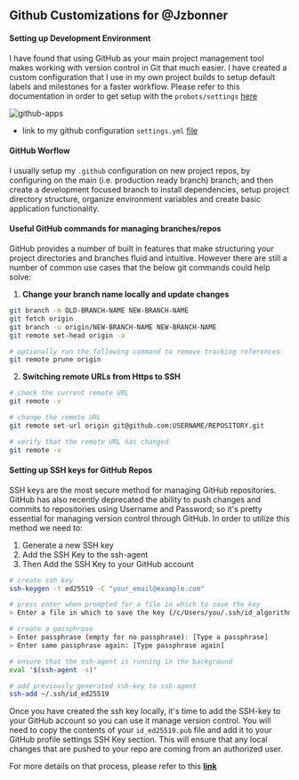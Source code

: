 ## Github Customizations for @Jzbonner

#### Setting up Development Environment 
I have found that using GitHub as your main project management tool makes working with version control in Git that much easier. I have created a custom configuration that I use in my own project builds to setup default labels and milestones for a faster workflow. Please refer to this documentation in order to get setup with the `probots/settings` [here](https://probot.github.io/apps/settings/)

![github-apps](https://res.cloudinary.com/dzmc7doja/image/upload/v1645567363/notes-imgcontent/github-apps.png)

* link to my github configuration `settings.yml` [file](https://github.com/Jzbonner/jzbonner/blob/main/github-custom/settings.yml)

#### GitHub Worflow 
I usually setup my `.github` configuration on new project repos, by configuring on the main (i.e. production ready branch) branch; and then create a development focused branch to install dependencies, setup project directory structure, organize environment variables and create basic application functionality. 

#### Useful GitHub commands for managing branches/repos 
GitHub provides a number of built in features that make structuring your project directories and branches fluid and intuitive. However there are still a number of common use cases that the below git commands could help solve: 
1. **Change your branch name locally and update changes** 
```bash
git branch -m OLD-BRANCH-NAME NEW-BRANCH-NAME
git fetch origin 
git branch -u origin/NEW-BRANCH-NAME NEW-BRANCH-NAME
git remote set-head origin -a

# optionally run the following command to remove tracking references 
git remote prune origin
```
2. **Switching remote URLs from Https to SSH**
```bash
# check the current remote URL 
git remote -v 

# change the remote URL 
git remote set-url origin git@github.com:USERNAME/REPOSITORY.git

# verify that the remote URL has changed 
git remote -v
```

#### Setting up SSH keys for GitHub Repos
SSH keys are the most secure method for managing GitHub repositories. GitHub has also recently deprecated the ability to push changes and commits to repositories using Username and Password; so it's pretty essential for managing version control through GitHub. In order to utilize this method we need to: 
1. Generate a new SSH key
2. Add the SSH Key to the ssh-agent 
3. Then Add the SSH Key to your GitHub account

```bash
# create ssh key 
ssh-keygen -t ed25519 -C "your_email@example.com"

# press enter when prompted for a file in which to save the key 
> Enter a file in which to save the key (/c/Users/you/.ssh/id_algorithm):[Press enter]

# create a passphrase 
> Enter passphrase (empty for no passphrase): [Type a passphrase]
> Enter same passphrase again: [Type passphrase again]

# ensure that the ssh-agent is running in the background 
eval "$(ssh-agent -s)"

# add previously generated ssh-key to ssh-agent
ssh-add ~/.ssh/id_ed25519 
```

Once you have created the ssh key locally, it's time to add the SSH-key to your GitHub account so you can use it manage version control. You will need to copy the contents of your `id_ed25519.pub` file and add it to your GitHub profile settings SSH Key section. This will ensure that any local changes that are pushed to your repo are coming from an authorized user.  

For more details  on that process, please refer to this **[link](https://docs.github.com/en/authentication/connecting-to-github-with-ssh/adding-a-new-ssh-key-to-your-github-account)**
